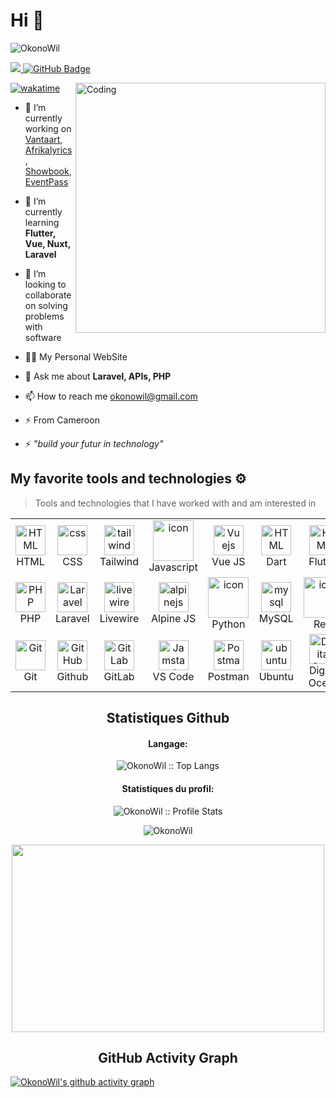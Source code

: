 <!-- [![OkonoWil](https://visme.co/blog/wp-content/uploads/2019/10/animated-presentation-software-header.gif)]() -->

#

# Hi 👋

![OkonoWil](https://readme-typing-svg.herokuapp.com?font=Inter&color=3A9CDF&size=30&weight=700&lines=Call+me+Okono+Wilfried;OkonoWil)



<a href="https://github.com/OkonoWil/github-profile-views-counter">
    <img src="https://komarev.com/ghpvc/?username=OkonoWil">
</a>
<a href="https://github.com/OkonoWil?tab=followers"><img src="https://img.shields.io/github/followers/OkonoWil?label=Followers&style=social" alt="GitHub Badge"></a>   
        
[![wakatime](https://wakatime.com/badge/user/b702d51b-71db-4fcd-8568-9432bc144ae7.svg)](https://wakatime.com/@b702d51b-71db-4fcd-8568-9432bc144ae7)
<img align="right" alt="Coding" width="400" src="https://miro.medium.com/max/680/0*7Q3yvSIv_t0ioJ-Z.gif"/>

- 🔭 I’m currently working on [Vantaart](https://vantaart.com/), [Afrikalyrics](https://afrikalyrics.com/), [Showbook](https://showbook.africa/),  [EventPass](https://accounteventpass.jeunesmentors.com/)

- 🌱 I’m currently learning **Flutter, Vue, Nuxt, Laravel**

- 👯 I’m looking to collaborate on solving problems with software

- 👨‍💻 My Personal WebSite

- 💬 Ask me about **Laravel, APIs, PHP**

- 📫 How to reach me <a href="mailto:okonowil@gmail.com">okonowil@gmail.com</a>

- ⚡ From Cameroon

- ⚡ <em>"_build your futur in technology_"</em></li>




## My favorite tools and technologies ⚙️

> Tools and technologies that I have worked with and am interested in

<table align="center">
<tr>
<td align="center"  width="96">
        <img src="https://skillicons.dev/icons?i=html" width="48" height="48" alt="HTML" />
      <br>HTML
    </td>
    <td align="center" width="96">
        <img src="https://skillicons.dev/icons?i=css" width="48" height="48" alt="css" />
      <br>CSS
    </td>
    <td align="center" width="96">
        <img src="https://skillicons.dev/icons?i=tailwind" width="48" height="48" alt="tailwind" />
      <br>Tailwind
    </td>
    <td align="center" width="96">
        <img src="https://techstack-generator.vercel.app/js-icon.svg" alt="icon" width="65" height="65" />
      <br>Javascript
    </td>
    <td align="center" width="96">
      <a href="#vuejs">
        <img src="https://www.vectorlogo.zone/logos/vuejs/vuejs-icon.svg" width="48" height="48" alt="Vuejs" />
      </a>
      <br>Vue JS
    </td>
    <td align="center"  width="96">
        <img src="https://skillicons.dev/icons?i=dart" width="48" height="48" alt="HTML" />
      <br>Dart
    </td>
    </td>
    <td align="center"  width="96">
        <img src="https://skillicons.dev/icons?i=flutter" width="48" height="48" alt="HTML" />
      <br>Flutter
    </td>
</tr>
<tr>
<td align="center" width="96">
      <a href="#nuxtjs">
        <img src="https://i.ibb.co/LzmYpDX/146-1466902-php-logo-png-transparent-php-logo-png-png-removebg-preview.png" width="48" height="48" alt="PHP" />
      </a>
      <br>PHP
    </td>
    <td align="center" width="96">
      <a href="#laravel">
        <img src="https://cdn.worldvectorlogo.com/logos/laravel-2.svg" width="48" height="48" alt="Laravel" />
      </a>
      <br>Laravel
    </td>
    <td align="center" width="96">
        <a href="#livewire">
            <img src="https://i0.wp.com/laravel-livewire.com/img/twitter.png" width="48" height="48"
                alt="livewire" />
        </a>
        <br>Livewire
    </td>
    <td align="center" width="96">
        <a href="#alpinejs">
            <img src="https://seeklogo.com/images/A/alpine-js-logo-21F4169EAB-seeklogo.com.png" width="48"
                height="48" alt="alpinejs" />
        </a>
        <br>Alpine JS
    </td>
    <td align="center" width="96">
      <a href="#macropower-tech">
        <img src="https://techstack-generator.vercel.app/python-icon.svg" alt="icon" width="65" height="65" />
      </a>
      <br>Python
    </td>
    <td align="center" width="96">
        <img src="https://skillicons.dev/icons?i=mysql" width="48" height="48" alt="mysql" />
      <br>MySQL
    </td>
    <td align="center" width="96">
        <img src="https://techstack-generator.vercel.app/restapi-icon.svg" alt="icon" width="65" height="65" />
      <br>Rest
    </td>
</tr>
<tr>
<td align="center" width="96">
      <a href="#git" >
        <img src="https://upload.wikimedia.org/wikipedia/commons/thumb/3/3f/Git_icon.svg/1200px-Git_icon.svg.png" width="48" height="48" alt="Git" />
      </a>
      <br>Git
    </td>
    <td align="center" width="96">
        <img src="https://user-images.githubusercontent.com/25181517/192108374-8da61ba1-99ec-41d7-80b8-fb2f7c0a4948.png" width="48" height="48" alt="GitHub" />
      <br>Github
    </td>
    <td align="center"  width="96">
        <img src="https://user-images.githubusercontent.com/25181517/192108376-c675d39b-90f6-4073-bde6-5a9291644657.png" width="48" height="48" alt="GitLab" />
      <br>GitLab
    </td>
<td align="center"  width="96">
      <a href="#vscode">
        <img src="https://upload.wikimedia.org/wikipedia/commons/9/9a/Visual_Studio_Code_1.35_icon.svg" width="48" height="48" alt="Jamstack" />
      </a>
      <br>VS Code
    </td>
    <td align="center" width="96">
        <img src="https://user-images.githubusercontent.com/25181517/192109061-e138ca71-337c-4019-8d42-4792fdaa7128.png" width="48" height="48" alt="Postman" />
      <br>Postman
    </td>
 <td align="center" width="96">
      <a href="#ubuntu" >
        <img src="https://seeklogo.com/images/U/ubuntu-logo-8FDEC6A07B-seeklogo.com.png" width="48" height="48" alt="ubuntu" />
      </a>
      <br>Ubuntu
    </td>
     <td align="center" width="96">
      <a href="#digitalocean">
        <img src="https://upload.wikimedia.org/wikipedia/commons/f/ff/DigitalOcean_logo.svg" width="48" height="48" alt="Digital Ocean" />
      </a>
      <br>Digital Ocean
    </td>
      
</tr>
</table>

<h2 align="center">Statistiques Github </h2>

<h4 align="center">Langage:</h4>

<p align="center"><img src="https://github-readme-stats.vercel.app/api/top-langs/?username=OkonoWil&langs_count=10&theme=radical&layout=compact" alt="OkonoWil :: Top Langs" /></p>

<h4 align="center">Statistiques du profil: </h4>

<p align="center"><img src="https://github-readme-stats.vercel.app/api?username=OkonoWil&show_icons=true&theme=radical&layout=compact" alt="OkonoWil :: Profile Stats" /></p>

<p align="center"><img align="center" src="https://github-readme-streak-stats.herokuapp.com/?user=OkonoWil&theme=radical" alt="OkonoWil" /></p>
<p align="center"><img src="https://tenor.com/view/silicon-valley-gif-5518465.gif" alt="" height="300" width="500"></p>

<h2 align="center">GitHub Activity Graph</h2>

[![OkonoWil's github activity graph](https://github-readme-activity-graph.vercel.app/graph?username=OkonoWil&bg_color=radical&color=fff&point=fff)](https://github.com/OkonoWil/OkonoWil)
<br />
